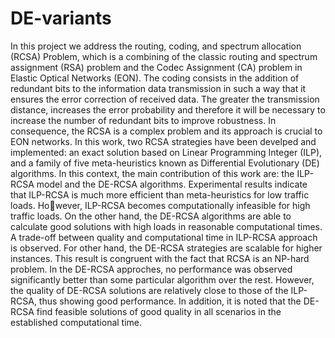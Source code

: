 # DE-variants

In this project we address the routing, coding, and spectrum allocation (RCSA) Problem, which is a combining of the classic routing and spectrum assignment (RSA) problem and the Codec Assignment (CA) problem in Elastic Optical Networks (EON). The coding consists in the addition of redundant bits to the information data transmission in such a way that it ensures the error correction of received data. The greater the transmission distance, increases the error probability and therefore it will be necessary to increase the number of redundant bits to improve robustness. In consequence, the RCSA is a complex problem and its approach is crucial to EON networks. In this work, two RCSA strategies have been develped and implemented: an exact solution based on Linear Programming Integer (ILP), and a family of five meta-heuristics known as Differential Evolutionary (DE) algorithms. In this context, the main contribution of this work are: the ILP-RCSA model and the DE-RCSA algorithms. Experimental results indicate that ILP-RCSA is much more efficient than meta-heuristics for low traffic loads. However, ILP-RCSA becomes computationally infeasible for high traffic loads. On the other hand, the DE-RCSA algorithms are able to calculate good solutions with high loads in reasonable computational times. A trade-off between quality and computational time in ILP-RCSA approach is observed. For other hand, the DE-RCSA strategies are scalable for higher instances. This result is congruent with the fact that RCSA is an NP-hard problem. In the DE-RCSA approches, no performance was observed significantly better than some particular algorithm over the rest. However, the quality of DE-RCSA solutions are relatively close to those of the ILP-RCSA, thus showing good performance. In addition, it is noted that the DE-RCSA find feasible solutions of good quality in all scenarios in the established computational time.
